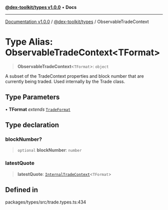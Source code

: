 [**@dex-toolkit/types v1.0.0**](../README.md) • **Docs**

***

[Documentation v1.0.0](../../../packages.md) / [@dex-toolkit/types](../README.md) / ObservableTradeContext

# Type Alias: ObservableTradeContext\<TFormat\>

> **ObservableTradeContext**\<`TFormat`\>: `object`

A subset of the TradeContext properties and block number that are currently being traded.
Used internally by the Trade class.

## Type Parameters

• **TFormat** *extends* [`TradeFormat`](TradeFormat.md)

## Type declaration

### blockNumber?

> `optional` **blockNumber**: `number`

### latestQuote

> **latestQuote**: [`InternalTradeContext`](InternalTradeContext.md)\<`TFormat`\>

## Defined in

packages/types/src/trade.types.ts:434

